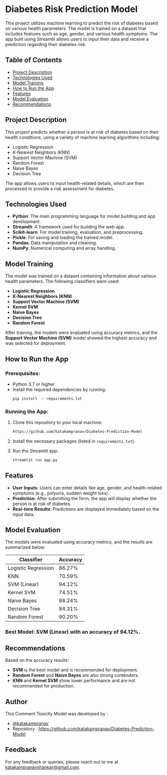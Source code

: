 # Diabetes Risk Prediction Model

This project utilizes machine learning to predict the risk of diabetes based on various health parameters. The model is trained on a dataset that includes features such as age, gender, and various health symptoms. The app built using Streamlit allows users to input their data and receive a prediction regarding their diabetes risk.

## Table of Contents
- [Project Description](#project-description)
- [Technologies Used](#technologies-used)
- [Model Training](#model-training)
- [How to Run the App](#how-to-run-the-app)
- [Features](#features)
- [Model Evaluation](#model-evaluation)
- [Recommendations](#recommendations)

## Project Description
This project predicts whether a person is at risk of diabetes based on their health conditions, using a variety of machine learning algorithms including:
- Logistic Regression
- K-Nearest Neighbors (KNN)
- Support Vector Machine (SVM)
- Random Forest
- Naive Bayes
- Decision Tree

The app allows users to input health-related details, which are then processed to provide a risk assessment for diabetes.

## Technologies Used
- **Python**: The main programming language for model building and app development.
- **Streamlit**: A framework used for building the web app.
- **Scikit-learn**: For model training, evaluation, and preprocessing.
- **Pickle**: For saving and loading the trained model.
- **Pandas**: Data manipulation and cleaning.
- **NumPy**: Numerical computing and array handling.

## Model Training
The model was trained on a dataset containing information about various health parameters. The following classifiers were used:

- **Logistic Regression**
- **K-Nearest Neighbors (KNN)**
- **Support Vector Machine (SVM)**
- **Kernel SVM**
- **Naive Bayes**
- **Decision Tree**
- **Random Forest**

After training, the models were evaluated using accuracy metrics, and the **Support Vector Machine (SVM)** model showed the highest accuracy and was selected for deployment.

## How to Run the App

### Prerequisites:
- Python 3.7 or higher
- Install the required dependencies by running:
  ```bash
  pip install -r requirements.txt
  ```

### Running the App:
1. Clone this repository to your local machine:
   ```bash
   https://github.com/katakampranav/Diabetes-Prediction-Model
   ```

2. Install the necessary packages (listed in `requirements.txt`).

3. Run the Streamlit app:
   ```bash
   streamlit run app.py
   ```

## Features
- **User Inputs**: Users can enter details like age, gender, and health-related symptoms (e.g., polyuria, sudden weight loss).
- **Prediction**: After submitting the form, the app will display whether the person is at risk of diabetes.
- **Real-time Results**: Predictions are displayed immediately based on the input data.

## Model Evaluation
The models were evaluated using accuracy metrics, and the results are summarized below:

| Classifier          | Accuracy   |
|---------------------|------------|
| Logistic Regression | 86.27%     |
| KNN                 | 70.59%     |
| SVM (Linear)        | 94.12%     |
| Kernel SVM          | 74.51%     |
| Naive Bayes         | 88.24%     |
| Decision Tree       | 84.31%     |
| Random Forest       | 90.20%     |

### Best Model: **SVM (Linear)** with an accuracy of **94.12%**.

## Recommendations
Based on the accuracy results:
- **SVM** is the best model and is recommended for deployment.
- **Random Forest** and **Naive Bayes** are also strong contenders.
- **KNN** and **Kernel SVM** show lower performance and are not recommended for production.

## Author

This Comment Toxicity Model was developed by :
-	[@katakampranav](https://github.com/katakampranav)
-	Repository : https://github.com/katakampranav/Diabetes-Prediction-Model

## Feedback

For any feedback or queries, please reach out to me at katakampranavshankar@gmail.com.
